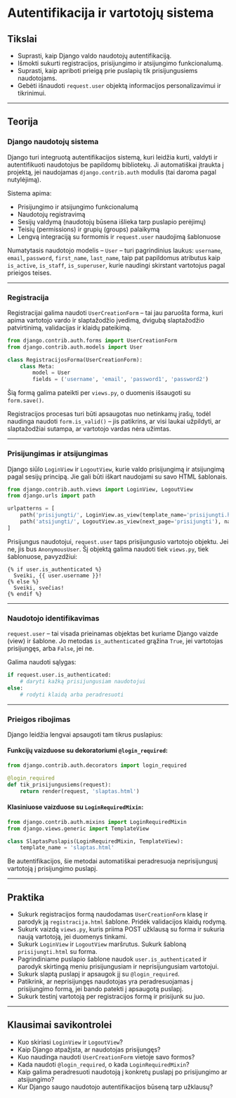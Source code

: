 # Autentifikacija ir vartotojų sistema

## Tikslai

- Suprasti, kaip Django valdo naudotojų autentifikaciją.  
- Išmokti sukurti registracijos, prisijungimo ir atsijungimo funkcionalumą.  
- Suprasti, kaip apriboti prieigą prie puslapių tik prisijungusiems naudotojams.  
- Gebėti išnaudoti `request.user` objektą informacijos personalizavimui ir tikrinimui.

---

## Teorija

### Django naudotojų sistema

Django turi integruotą autentifikacijos sistemą, kuri leidžia kurti, valdyti ir autentifikuoti naudotojus be papildomų bibliotekų. Ji automatiškai įtraukta į projektą, jei naudojamas `django.contrib.auth` modulis (tai daroma pagal nutylėjimą).

Sistema apima:

- Prisijungimo ir atsijungimo funkcionalumą  
- Naudotojų registravimą  
- Sesijų valdymą (naudotojų būsena išlieka tarp puslapio perėjimų)  
- Teisių (permissions) ir grupių (groups) palaikymą  
- Lengvą integraciją su formomis ir `request.user` naudojimą šablonuose  

Numatytasis naudotojo modelis – `User` – turi pagrindinius laukus: `username`, `email`, `password`, `first_name`, `last_name`, taip pat papildomus atributus kaip `is_active`, `is_staff`, `is_superuser`, kurie naudingi skirstant vartotojus pagal prieigos teises.

---

### Registracija

Registracijai galima naudoti `UserCreationForm` – tai jau paruošta forma, kuri apima vartotojo vardo ir slaptažodžio įvedimą, dvigubą slaptažodžio patvirtinimą, validacijas ir klaidų pateikimą.

```python
from django.contrib.auth.forms import UserCreationForm
from django.contrib.auth.models import User

class RegistracijosForma(UserCreationForm):
    class Meta:
        model = User
        fields = ('username', 'email', 'password1', 'password2')
````

Šią formą galima pateikti per `views.py`, o duomenis išsaugoti su `form.save()`.

Registracijos procesas turi būti apsaugotas nuo netinkamų įrašų, todėl naudinga naudoti `form.is_valid()` – jis patikrins, ar visi laukai užpildyti, ar slaptažodžiai sutampa, ar vartotojo vardas nėra užimtas.

---

### Prisijungimas ir atsijungimas

Django siūlo `LoginView` ir `LogoutView`, kurie valdo prisijungimą ir atsijungimą pagal sesijų principą. Jie gali būti iškart naudojami su savo HTML šablonais.

```python
from django.contrib.auth.views import LoginView, LogoutView
from django.urls import path

urlpatterns = [
    path('prisijungti/', LoginView.as_view(template_name='prisijungti.html'), name='prisijungti'),
    path('atsijungti/', LogoutView.as_view(next_page='prisijungti'), name='atsijungti'),
]
```

Prisijungus naudotojui, `request.user` taps prisijungusio vartotojo objektu. Jei ne, jis bus `AnonymousUser`. Šį objektą galima naudoti tiek `views.py`, tiek šablonuose, pavyzdžiui:

```django
{% if user.is_authenticated %}
  Sveiki, {{ user.username }}!
{% else %}
  Sveiki, svečias!
{% endif %}
```

---

### Naudotojo identifikavimas

`request.user` – tai visada prieinamas objektas bet kuriame Django vaizde (view) ir šablone. Jo metodas `is_authenticated` grąžina `True`, jei vartotojas prisijungęs, arba `False`, jei ne.

Galima naudoti sąlygas:

```python
if request.user.is_authenticated:
    # daryti kažką prisijungusiam naudotojui
else:
    # rodyti klaidą arba peradresuoti
```

---

### Prieigos ribojimas

Django leidžia lengvai apsaugoti tam tikrus puslapius:

#### Funkcijų vaizduose su dekoratoriumi `@login_required`:

```python
from django.contrib.auth.decorators import login_required

@login_required
def tik_prisijungusiems(request):
    return render(request, 'slaptas.html')
```

#### Klasiniuose vaizduose su `LoginRequiredMixin`:

```python
from django.contrib.auth.mixins import LoginRequiredMixin
from django.views.generic import TemplateView

class SlaptasPuslapis(LoginRequiredMixin, TemplateView):
    template_name = 'slaptas.html'
```

Be autentifikacijos, šie metodai automatiškai peradresuoja neprisijungusį vartotoją į prisijungimo puslapį.

---

## Praktika

* Sukurk registracijos formą naudodamas `UserCreationForm` klasę ir parodyk ją `registracija.html` šablone. Pridėk validacijos klaidų rodymą.
* Sukurk vaizdą `views.py`, kuris priima POST užklausą su forma ir sukuria naują vartotoją, jei duomenys tinkami.
* Sukurk `LoginView` ir `LogoutView` maršrutus. Sukurk šabloną `prisijungti.html` su forma.
* Pagrindiniame puslapio šablone naudok `user.is_authenticated` ir parodyk skirtingą meniu prisijungusiam ir neprisijungusiam vartotojui.
* Sukurk slaptą puslapį ir apsaugok jį su `@login_required`.
* Patikrink, ar neprisijungęs naudotojas yra peradresuojamas į prisijungimo formą, jei bando patekti į apsaugotą puslapį.
* Sukurk testinį vartotoją per registracijos formą ir prisijunk su juo.

---

## Klausimai savikontrolei

* Kuo skiriasi `LoginView` ir `LogoutView`?
* Kaip Django atpažįsta, ar naudotojas prisijungęs?
* Kuo naudinga naudoti `UserCreationForm` vietoje savo formos?
* Kada naudoti `@login_required`, o kada `LoginRequiredMixin`?
* Kaip galima peradresuoti naudotoją į konkretų puslapį po prisijungimo ar atsijungimo?
* Kur Django saugo naudotojo autentifikacijos būseną tarp užklausų?

